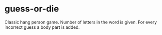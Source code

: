 # guess-or-die
Classic hang person game.  Number of letters in the word is given.  For every incorrect guess a body part is added.

